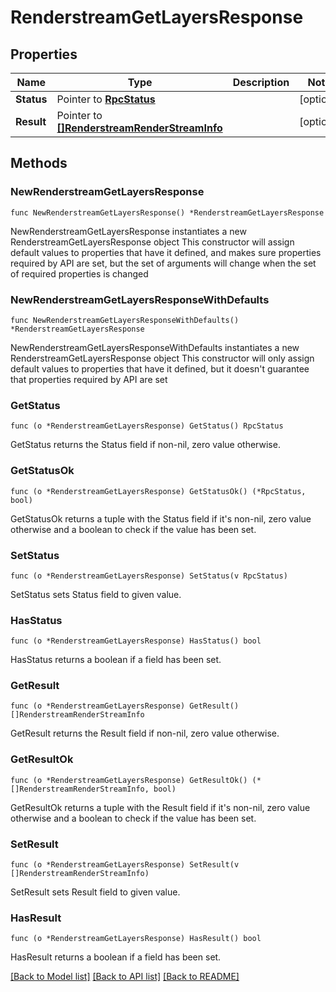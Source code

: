 # RenderstreamGetLayersResponse

## Properties

Name | Type | Description | Notes
------------ | ------------- | ------------- | -------------
**Status** | Pointer to [**RpcStatus**](RpcStatus.md) |  | [optional] 
**Result** | Pointer to [**[]RenderstreamRenderStreamInfo**](RenderstreamRenderStreamInfo.md) |  | [optional] 

## Methods

### NewRenderstreamGetLayersResponse

`func NewRenderstreamGetLayersResponse() *RenderstreamGetLayersResponse`

NewRenderstreamGetLayersResponse instantiates a new RenderstreamGetLayersResponse object
This constructor will assign default values to properties that have it defined,
and makes sure properties required by API are set, but the set of arguments
will change when the set of required properties is changed

### NewRenderstreamGetLayersResponseWithDefaults

`func NewRenderstreamGetLayersResponseWithDefaults() *RenderstreamGetLayersResponse`

NewRenderstreamGetLayersResponseWithDefaults instantiates a new RenderstreamGetLayersResponse object
This constructor will only assign default values to properties that have it defined,
but it doesn't guarantee that properties required by API are set

### GetStatus

`func (o *RenderstreamGetLayersResponse) GetStatus() RpcStatus`

GetStatus returns the Status field if non-nil, zero value otherwise.

### GetStatusOk

`func (o *RenderstreamGetLayersResponse) GetStatusOk() (*RpcStatus, bool)`

GetStatusOk returns a tuple with the Status field if it's non-nil, zero value otherwise
and a boolean to check if the value has been set.

### SetStatus

`func (o *RenderstreamGetLayersResponse) SetStatus(v RpcStatus)`

SetStatus sets Status field to given value.

### HasStatus

`func (o *RenderstreamGetLayersResponse) HasStatus() bool`

HasStatus returns a boolean if a field has been set.

### GetResult

`func (o *RenderstreamGetLayersResponse) GetResult() []RenderstreamRenderStreamInfo`

GetResult returns the Result field if non-nil, zero value otherwise.

### GetResultOk

`func (o *RenderstreamGetLayersResponse) GetResultOk() (*[]RenderstreamRenderStreamInfo, bool)`

GetResultOk returns a tuple with the Result field if it's non-nil, zero value otherwise
and a boolean to check if the value has been set.

### SetResult

`func (o *RenderstreamGetLayersResponse) SetResult(v []RenderstreamRenderStreamInfo)`

SetResult sets Result field to given value.

### HasResult

`func (o *RenderstreamGetLayersResponse) HasResult() bool`

HasResult returns a boolean if a field has been set.


[[Back to Model list]](../README.md#documentation-for-models) [[Back to API list]](../README.md#documentation-for-api-endpoints) [[Back to README]](../README.md)


